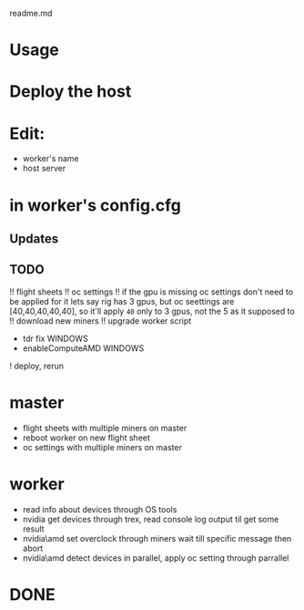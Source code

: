readme.md

# Usage

# Deploy the host

# Edit:
- worker's name
- host server

# in worker's config.cfg




## Updates



## TODO
!! flight sheets
!! oc settings
!! if the gpu is missing oc settings don't need to be applied for it
lets say rig has 3 gpus, but oc seettings are [40,40,40,40,40], so it'll apply `40` only to 3 gpus, not the 5 as it supposed to
!! download new miners
!! upgrade worker script

- tdr fix WINDOWS
- enableComputeAMD WINDOWS

! deploy, rerun
# master
- flight sheets with multiple miners on master
- reboot worker on new flight sheet
- oc settings with multiple miners on master

# worker
- read info about devices through OS tools
- nvidia get devices through trex, read console log output til get some result
- nvidia\amd set overclock through miners wait till specific message then abort
- nvidia\amd detect devices in parallel, apply oc setting through parrallel

# DONE
